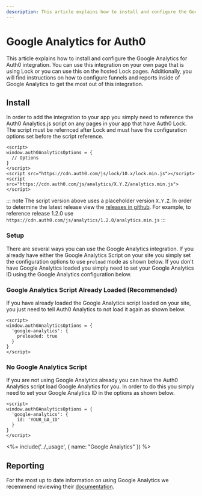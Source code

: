 ```yaml
---
description: This article explains how to install and configure the Google Analytics for Auth0 integration.
---
```

# Google Analytics for Auth0

This article explains how to install and configure the Google Analytics for Auth0 integration. You can use this integration on your own page that is using Lock or you can use this on the hosted Lock pages. Additionally, you will find instructions on how to configure funnels and reports inside of Google Analytics to get the most out of this integration.

## Install

In order to add the integration to your app you simply need to reference the Auth0 Analytics.js script on any pages in your app that have Auth0 Lock. The script must be refernced after Lock and must have the configuration options set before the script reference.

```
<script>
window.auth0AnalyticsOptions = {
  // Options
}
</script>
<script src="https://cdn.auth0.com/js/lock/10.x/lock.min.js"></script>
<script src="https://cdn.auth0.com/js/analytics/X.Y.Z/analytics.min.js"></script>
```

::: note
The script version above uses a placeholder version `X.Y.Z`. In order to determine the latest release view the [releases in github](https://github.com/auth0/auth0-analytics.js/releases/). For example, to reference release 1.2.0 use `https://cdn.auth0.com/js/analytics/1.2.0/analytics.min.js`
:::

### Setup

There are several ways you can use the Google Analytics integration. If you already have either the Google Analytics Script on your site you simply set the configuration options to use `preload` mode as shown below. If you don't have Google Analytics loaded you simply need to set your Google Analytics ID using the Google Analytics configuration below.

### Google Analytics Script Already Loaded (Recommended)

If you have already loaded the Google Analytics script loaded on your site, you just need to tell Auth0 Analytics to not load it again as shown below.

```
<script>
window.auth0AnalyticsOptions = {
  'google-analytics': {
    preloaded: true
  }
}
</script>
```

### No Google Analytics Script

If you are not using Google Analytics already you can have the Auth0 Analytics script load Google Analytics for you. In order to do this you simply need to set your Google Analytics ID in the options as shown below.

```
<script>
window.auth0AnalyticsOptions = {
  'google-analytics': {
    id: 'YOUR_GA_ID'
  }
}
</script>
```

<%= include('../_usage', { name: "Google Analytics" }) %>

## Reporting

For the most up to date information on using Google Analytics we recemmend reviewing their [documentation](https://support.google.com/analytics).
